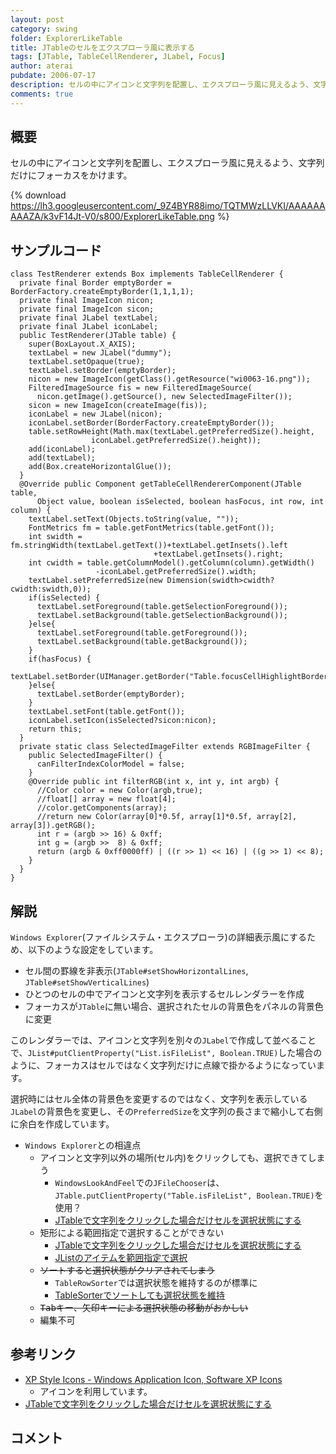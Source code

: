 ```yaml
---
layout: post
category: swing
folder: ExplorerLikeTable
title: JTableのセルをエクスプローラ風に表示する
tags: [JTable, TableCellRenderer, JLabel, Focus]
author: aterai
pubdate: 2006-07-17
description: セルの中にアイコンと文字列を配置し、エクスプローラ風に見えるよう、文字列だけにフォーカスをかけます。
comments: true
---
```

## 概要
セルの中にアイコンと文字列を配置し、エクスプローラ風に見えるよう、文字列だけにフォーカスをかけます。

{% download https://lh3.googleusercontent.com/_9Z4BYR88imo/TQTMWzLLVKI/AAAAAAAAAZA/k3vF14Jt-V0/s800/ExplorerLikeTable.png %}

## サンプルコード
<pre class="prettyprint"><code>class TestRenderer extends Box implements TableCellRenderer {
  private final Border emptyBorder = BorderFactory.createEmptyBorder(1,1,1,1);
  private final ImageIcon nicon;
  private final ImageIcon sicon;
  private final JLabel textLabel;
  private final JLabel iconLabel;
  public TestRenderer(JTable table) {
    super(BoxLayout.X_AXIS);
    textLabel = new JLabel("dummy");
    textLabel.setOpaque(true);
    textLabel.setBorder(emptyBorder);
    nicon = new ImageIcon(getClass().getResource("wi0063-16.png"));
    FilteredImageSource fis = new FilteredImageSource(
      nicon.getImage().getSource(), new SelectedImageFilter());
    sicon = new ImageIcon(createImage(fis));
    iconLabel = new JLabel(nicon);
    iconLabel.setBorder(BorderFactory.createEmptyBorder());
    table.setRowHeight(Math.max(textLabel.getPreferredSize().height,
                  iconLabel.getPreferredSize().height));
    add(iconLabel);
    add(textLabel);
    add(Box.createHorizontalGlue());
  }
  @Override public Component getTableCellRendererComponent(JTable table,
      Object value, boolean isSelected, boolean hasFocus, int row, int column) {
    textLabel.setText(Objects.toString(value, ""));
    FontMetrics fm = table.getFontMetrics(table.getFont());
    int swidth = fm.stringWidth(textLabel.getText())+textLabel.getInsets().left
                                +textLabel.getInsets().right;
    int cwidth = table.getColumnModel().getColumn(column).getWidth()
                   -iconLabel.getPreferredSize().width;
    textLabel.setPreferredSize(new Dimension(swidth&gt;cwidth?cwidth:swidth,0));
    if(isSelected) {
      textLabel.setForeground(table.getSelectionForeground());
      textLabel.setBackground(table.getSelectionBackground());
    }else{
      textLabel.setForeground(table.getForeground());
      textLabel.setBackground(table.getBackground());
    }
    if(hasFocus) {
      textLabel.setBorder(UIManager.getBorder("Table.focusCellHighlightBorder"));
    }else{
      textLabel.setBorder(emptyBorder);
    }
    textLabel.setFont(table.getFont());
    iconLabel.setIcon(isSelected?sicon:nicon);
    return this;
  }
  private static class SelectedImageFilter extends RGBImageFilter {
    public SelectedImageFilter() {
      canFilterIndexColorModel = false;
    }
    @Override public int filterRGB(int x, int y, int argb) {
      //Color color = new Color(argb,true);
      //float[] array = new float[4];
      //color.getComponents(array);
      //return new Color(array[0]*0.5f, array[1]*0.5f, array[2], array[3]).getRGB();
      int r = (argb &gt;&gt; 16) &amp; 0xff;
      int g = (argb &gt;&gt;  8) &amp; 0xff;
      return (argb &amp; 0xff0000ff) | ((r &gt;&gt; 1) &lt;&lt; 16) | ((g &gt;&gt; 1) &lt;&lt; 8);
    }
  }
}
</code></pre>

## 解説
`Windows Explorer`(ファイルシステム・エクスプローラ)の詳細表示風にするため、以下のような設定をしています。

- セル間の罫線を非表示(`JTable#setShowHorizontalLines`, `JTable#setShowVerticalLines`)
- ひとつのセルの中でアイコンと文字列を表示するセルレンダラーを作成
- フォーカスが`JTable`に無い場合、選択されたセルの背景色をパネルの背景色に変更

<!-- dummy comment line for breaking list -->

このレンダラーでは、アイコンと文字列を別々の`JLabel`で作成して並べることで、`JList#putClientProperty("List.isFileList", Boolean.TRUE)`した場合のように、フォーカスはセルではなく文字列だけに点線で掛かるようになっています。

選択時にはセル全体の背景色を変更するのではなく、文字列を表示している`JLabel`の背景色を変更し、その`PreferredSize`を文字列の長さまで縮小して右側に余白を作成しています。

- `Windows Explorer`との相違点
    - アイコンと文字列以外の場所(セル内)をクリックしても、選択できてしまう
        - `WindowsLookAndFeel`での`JFileChooser`は、`JTable.putClientProperty("Table.isFileList", Boolean.TRUE)`を使用？
        - [JTableで文字列をクリックした場合だけセルを選択状態にする](http://ateraimemo.com/Swing/TableFileList.html)
    - 矩形による範囲指定で選択することができない
        - [JTableで文字列をクリックした場合だけセルを選択状態にする](http://ateraimemo.com/Swing/TableFileList.html)
        - [JListのアイテムを範囲指定で選択](http://ateraimemo.com/Swing/RubberBanding.html)
    - ~~ソートすると選択状態がクリアされてしまう~~
        - `TableRowSorter`では選択状態を維持するのが標準に
        - [TableSorterでソートしても選択状態を維持](http://ateraimemo.com/Swing/SelectionKeeper.html)
    - ~~<kbd>Tab</kbd>キー、矢印キーによる選択状態の移動がおかしい~~
    - 編集不可

<!-- dummy comment line for breaking list -->

## 参考リンク
- [XP Style Icons - Windows Application Icon, Software XP Icons](http://www.icongalore.com/)
    - アイコンを利用しています。
- [JTableで文字列をクリックした場合だけセルを選択状態にする](http://ateraimemo.com/Swing/TableFileList.html)

<!-- dummy comment line for breaking list -->

## コメント
